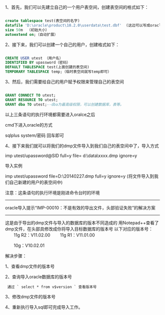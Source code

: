 1、首先，我们可以先建立自己的一个用户表空间，创建表空间的格式如下：

```sql

create tablespace test(表空间的名字) 
datafile 'D:\oracle\product\10.2.0\userdata\test.dbf'  (这边可以写成oracle的某个路径下)
size 50m  （初始大小）
autoextend on;（自动扩展）

```

2、接下来，我们可以创建一个自己的用户，创建格式如下：

```sql

CREATE USER utest （用户名） 
IDENTIFIED BY upassword（密码）
DEFAULT TABLESPACE test(上面创建的表空间) 
TEMPORARY TABLESPACE temp;（临时表空间就写temp即可）

```


3、然后，我们需要给自己的用户赋予权限来管理自己的表空间

```sql

GRANT CONNECT TO utest;  
GRANT RESOURCE TO utest;  
GRANT dba TO utest;--dba为最高级权限，可以创建数据库，表等。

```

以上三条语句的执行环境都需要进入oralce之后

cmd下进入oracle的方式

sqlplus system/密码      回车即可



4、接下来我们就可以将我们的dmp文件导入到我们自己的表空间中了，导入方式

imp utest/upassword@SID full=y  file= d:\data\xxxx.dmp ignore=y



导入实例

imp utest/upassword  file=D:\20140227.dmp full=y ignore=y (将文件导入到我们自己新建的用户的表空间中)  

注意：这条语句的执行环境是刚进命令台时的环境

----------------

oracle导入提示“IMP-00010：不是有效的导出文件，头部验证失败”的解决方案

---------------

这是由于导出的dmp文件与导入的数据库的版本不同造成的
用Notepad++查看了dmp文件，在头部具修改成你将导入目标数据库的版本号
以下对应的版本号：
　　11g R2：V11.02.00
　　11g R1：V11.01.00

　　10g：V10.02.01


解决步骤：

1、查看dmp文件的版本号

2、查询导入oracle数据库的版本号

     通过 ` select * from v$version ` 查看版本号
     
3、修改dmp文件的版本号

4、重新执行导入sql即可完成导入工作。
